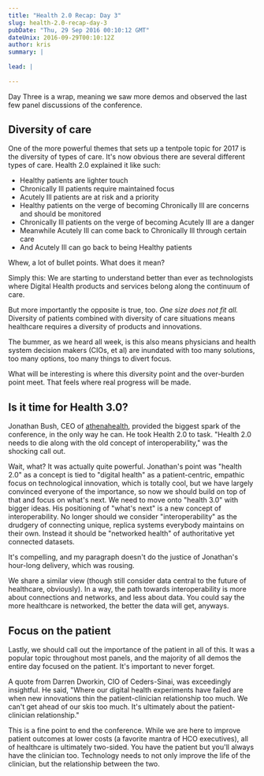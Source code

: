 ```yaml
---
title: "Health 2.0 Recap: Day 3"
slug: health-2.0-recap-day-3
pubDate: "Thu, 29 Sep 2016 00:10:12 GMT"
dateUnix: 2016-09-29T00:10:12Z
author: kris
summary: |
    
lead: |
    
---
```


Day Three is a wrap, meaning we saw more demos and observed the last few panel discussions of the conference.

## Diversity of care

One of the more powerful themes that sets up a tentpole topic for 2017 is the diversity of types of care. It's now obvious there are several different types of care. Health 2.0 explained it like such:

* Healthy patients are lighter touch
* Chronically Ill patients require maintained focus
* Acutely Ill patients are at risk and a priority
* Healthy patients on the verge of becoming Chronically Ill are concerns and should be monitored
* Chronically Ill patients on the verge of becoming Acutely Ill are a danger
* Meanwhile Acutely Ill can come back to Chronically Ill through certain care
* And Acutely Ill can go back to being Healthy patients

Whew, a lot of bullet points. What does it mean?

Simply this: We are starting to understand better than ever as technologists where Digital Health products and services belong along the continuum of care.

But more importantly the opposite is true, too. _One size does not fit all._ Diversity of patients combined with diversity of care situations means healthcare requires a diversity of products and innovations.

The bummer, as we heard all week, is this also means physicians and health system decision makers (CIOs, et al) are inundated with too many solutions, too many options, too many things to divert focus.

What will be interesting is where this diversity point and the over-burden point meet. That feels where real progress will be made.

## Is it time for Health 3.0?

Jonathan Bush, CEO of [athenahealth][1], provided the biggest spark of the conference, in the only way he can. He took Health 2.0 to task. "Health 2.0 needs to die along with the old concept of interoperability," was the shocking call out. 

Wait, what? It was actually quite powerful. Jonathan's point was "health 2.0" as a concept is tied to "digital health" as a patient-centric, empathic focus on technological innovation, which is totally cool, but we have largely convinced everyone of the importance, so now we should build on top of that and focus on what's next. We need to move onto "health 3.0" with bigger ideas. His positioning of "what's next" is a new concept of interoperability. No longer should we consider "interoperability" as the drudgery of connecting unique, replica systems everybody maintains on their own. Instead it should be "networked health" of authoritative yet connected datasets.

It's compelling, and my paragraph doesn't do the justice of Jonathan's hour-long delivery, which was rousing.

We share a similar view (though still consider data central to the future of healthcare, obviously). In a way, the path towards interoperability is more about connections and networks, and less about data. You could say the more healthcare is networked, the better the data will get, anyways.

## Focus on the patient

Lastly, we should call out the importance of the patient in all of this. It was a popular topic throughout most panels, and the majority of all demos the entire day focused on the patient. It's important to never forget.

A quote from Darren Dworkin, CIO of Ceders-Sinai, was exceedingly insightful. He said, "Where our digital health experiments have failed are when new innovations thin the patient-clinician relationship too much. We can't get ahead of our skis too much. It's ultimately about the patient-clinician relationship."

This is a fine point to end the conference. While we are here to improve patient outcomes at lower costs (a favorite mantra of HCO executives), all of healthcare is ultimately two-sided. You have the patient but you'll always have the clinician too. Technology needs to not only improve the life of the clinician, but the relationship between the two.

[1]: http://athenahealth.com
